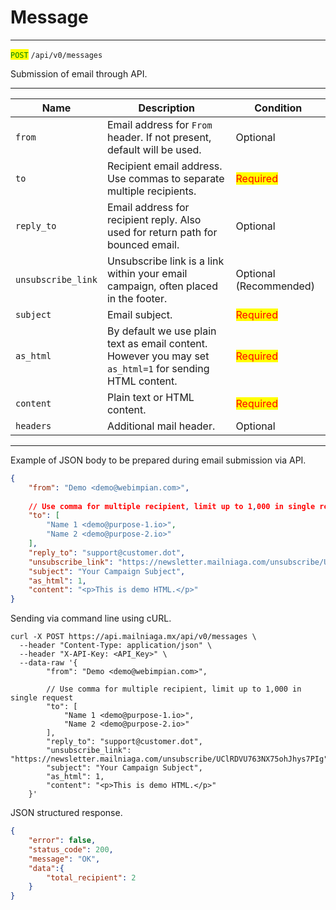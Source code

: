 # Message

***

<mark style="color:green;">`POST`</mark> `/api/v0/messages`



Submission of email through API.



***

<table data-full-width="true"><thead><tr><th>Name</th><th>Description</th><th>Condition</th></tr></thead><tbody><tr><td><code>from</code></td><td>Email address for <code>From</code> header. If not present, default will be used.</td><td>Optional</td></tr><tr><td><code>to</code></td><td>Recipient email address. Use commas to separate multiple recipients.</td><td><mark style="color:red;">Required</mark></td></tr><tr><td><code>reply_to</code></td><td>Email address for recipient reply. Also used for return path for bounced email. </td><td>Optional</td></tr><tr><td><code>unsubscribe_link</code></td><td>Unsubscribe link is a link within your email campaign, often placed in the footer.</td><td>Optional (Recommended)</td></tr><tr><td><code>subject</code></td><td>Email subject.</td><td><mark style="color:red;">Required</mark></td></tr><tr><td><code>as_html</code></td><td>By default we use plain text as email content. However you may set <code>as_html=1</code> for sending HTML content.</td><td><mark style="color:red;">Required</mark></td></tr><tr><td><code>content</code></td><td>Plain text or HTML content.</td><td><mark style="color:red;">Required</mark></td></tr><tr><td><code>headers</code></td><td>Additional mail header.</td><td>Optional</td></tr></tbody></table>

***



Example of JSON body to be prepared during email submission via API.



```json
{
    "from": "Demo <demo@webimpian.com>",
    
    // Use comma for multiple recipient, limit up to 1,000 in single request
    "to": [
        "Name 1 <demo@purpose-1.io>",
        "Name 2 <demo@purpose-2.io>"
    ], 
    "reply_to": "support@customer.dot",
    "unsubscribe_link": "https://newsletter.mailniaga.com/unsubscribe/UClRDVU763NX75ohJhys7PIg",
    "subject": "Your Campaign Subject",
    "as_html": 1,
    "content": "<p>This is demo HTML.</p>"
}
```



Sending via command line using cURL.



```markup
curl -X POST https://api.mailniaga.mx/api/v0/messages \
  --header "Content-Type: application/json" \
  --header "X-API-Key: <API_Key>" \
  --data-raw '{
        "from": "Demo <demo@webimpian.com>",
        
        // Use comma for multiple recipient, limit up to 1,000 in single request
        "to": [
            "Name 1 <demo@purpose-1.io>",
            "Name 2 <demo@purpose-2.io>"
        ], 
        "reply_to": "support@customer.dot",
        "unsubscribe_link": "https://newsletter.mailniaga.com/unsubscribe/UClRDVU763NX75ohJhys7PIg",
        "subject": "Your Campaign Subject",
        "as_html": 1,
        "content": "<p>This is demo HTML.</p>"
    }'
```



JSON structured response.



```json
{
    "error": false, 
    "status_code": 200,
    "message": "OK",
    "data":{
        "total_recipient": 2
    }
}
```

